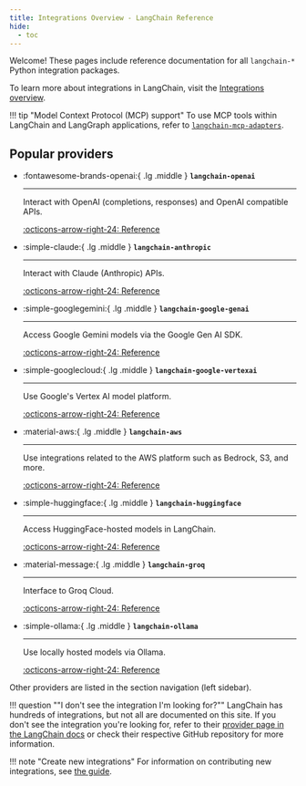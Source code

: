 ```yaml
---
title: Integrations Overview - LangChain Reference
hide:
  - toc
---
```


Welcome! These pages include reference documentation for all `langchain-*` Python integration packages.

To learn more about integrations in LangChain, visit the [Integrations overview](https://docs.langchain.com/oss/python/integrations/providers/overview).

!!! tip "Model Context Protocol (MCP) support"
    To use MCP tools within LangChain and LangGraph applications, refer to [`langchain-mcp-adapters`](../langchain_mcp_adapters/index.md).

## Popular providers

<div class="grid cards" markdown>

- :fontawesome-brands-openai:{ .lg .middle } __`langchain-openai`__

    ---

    Interact with OpenAI (completions, responses) and OpenAI compatible APIs.

    [:octicons-arrow-right-24: Reference](./langchain_openai/index.md)

- :simple-claude:{ .lg .middle } __`langchain-anthropic`__

    ---

    Interact with Claude (Anthropic) APIs.

    [:octicons-arrow-right-24: Reference](./langchain_anthropic/index.md)

- :simple-googlegemini:{ .lg .middle } __`langchain-google-genai`__

    ---

    Access Google Gemini models via the Google Gen AI SDK.

    [:octicons-arrow-right-24: Reference](./langchain_google_genai.md)

- :simple-googlecloud:{ .lg .middle } __`langchain-google-vertexai`__

    ---

    Use Google's Vertex AI model platform.

    [:octicons-arrow-right-24: Reference](./langchain_google_vertexai.md)

- :material-aws:{ .lg .middle } __`langchain-aws`__

    ---

    Use integrations related to the AWS platform such as Bedrock, S3, and more.

    [:octicons-arrow-right-24: Reference](./langchain_aws.md)

- :simple-huggingface:{ .lg .middle } __`langchain-huggingface`__

    ---

    Access HuggingFace-hosted models in LangChain.

    [:octicons-arrow-right-24: Reference](./langchain_huggingface.md)

- :material-message:{ .lg .middle } __`langchain-groq`__

    ---

    Interface to Groq Cloud.

    [:octicons-arrow-right-24: Reference](./langchain_groq.md)

- :simple-ollama:{ .lg .middle } __`langchain-ollama`__

    ---

    Use locally hosted models via Ollama.

    [:octicons-arrow-right-24: Reference](./langchain_ollama.md)

</div>

Other providers are listed in the section navigation (left sidebar).

!!! question ""I don't see the integration I'm looking for?""
    LangChain has hundreds of integrations, but not all are documented on this site. If you don't see the integration you're looking for, refer to their [provider page in the LangChain docs](https://docs.langchain.com/oss/python/integrations/providers/all_providers) or check their respective GitHub repository for more information.

!!! note "Create new integrations"
    For information on contributing new integrations, see [the guide](https://docs.langchain.com/oss/python/contributing/integrations-langchain).
